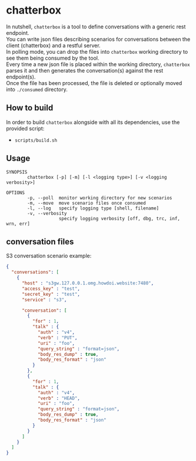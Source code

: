 # chatterbox

In nutshell, `chatterbox` is a tool to define conversations with a generic rest endpoint.  
You can write json files describing scenarios for conversations between the client (chatterbox) and a restful server.  
In polling mode, you can drop the files into `chatterbox` working directory to see them being consumed by the tool.  
Every time a new json file is placed within the working directory, `chatterbox` parses it
and then generates the conversation(s) against the rest endpoint(s).  
Once the file has been processed, the file is deleted or optionally moved into `./consumed` directory.

## How to build

In order to build `chatterbox` alongside with all its dependencies, use the provided script:

- `scripts/build.sh`

## Usage

```text
SYNOPSIS
        chatterbox [-p] [-m] [-l <logging type>] [-v <logging verbosity>]

OPTIONS
        -p, --poll  monitor working directory for new scenarios
        -m, --move  move scenario files once consumed
        -l, --log   specify logging type [shell, filename]
        -v, --verbosity
                    specify logging verbosity [off, dbg, trc, inf, wrn, err]
```

## conversation files

S3 conversation scenario example:

```json
{
  "conversations": [
    {
      "host" : "s3gw.127.0.0.1.omg.howdoi.website:7480",
      "access_key" : "test",
      "secret_key" : "test",
      "service" : "s3",

      "conversation": [
        {
          "for" : 1,
          "talk" : {
            "auth" : "v4",
            "verb" : "PUT",
            "uri" : "foo",
            "query_string" : "format=json",
            "body_res_dump" : true,
            "body_res_format" : "json"
          }
        },
        {
          "for" : 1,
          "talk" : {
            "auth" : "v4",
            "verb" : "HEAD",
            "uri" : "foo",
            "query_string" : "format=json",
            "body_res_dump" : true,
            "body_res_format" : "json"
          }
        }
      ]
    }
  ]
}
```

